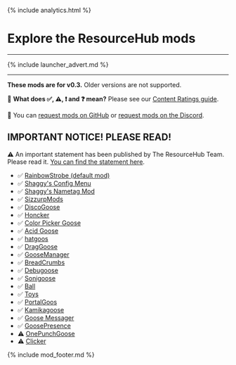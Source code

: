 {% include analytics.html %}

# Explore the ResourceHub mods

---

{% include launcher_advert.md %}

---

**These mods are for v0.3.** Older versions are not supported.

🤔 **What does ✅, ⚠️, ❗️ and ❓ mean?** Please see our [Content Ratings guide](../../info/ContentRatings.md).

🧩 You can [request mods on GitHub](https://github.com/DesktopGooseUnofficial/ResourceHub/issues/new/choose) or [request mods on the Discord](https://discord.gg/nkwzUTy).


## IMPORTANT NOTICE! PLEASE READ!

⚠ An important statement has been published by The ResourceHub Team. Please read it. [You can find the statement here](https://desktopgooseunofficial.github.io/statement/archives/gamesnort.html).

* ✅ [RainbowStrobe (default mod)](https://github.com/DesktopGooseUnofficial/ResourceHub/releases/download/rainbowstrobe/RainbowStrobe.dll)
* ✅ [Shaggy's Config Menu](../ShaggysConfigGUI.md)
* ✅ [Shaggy's Nametag Mod](../ShaggysNametagMod.md)
* ✅ [SizzurpMods](../SizzurpMods.md)
* ✅ [DiscoGoose](../DiscoGoose.md)
* ✅ [Honcker](../Honcker.md)
* ✅ [Color Picker Goose](../ColorPickerGoose.md)
* ✅ [Acid Goose](../AcidGoose.md)
* ✅ [hatgoos](../hatgoos.md)
* ✅ [DragGoose](../DragGoose.md)
* ✅ [GooseManager](../GooseManager.md)
* ✅ [BreadCrumbs](../BreadCrumbs.md)
* ✅ [Debugoose](../Debugoose.md)
* ✅ [Sonigoose](../Sonigoose.md)
* ✅ [Ball](../Ball.md)
* ✅ [Toys](../Toys.md)
* ✅ [PortalGoos](../PortalGoos.md)
* ✅ [Kamikagoose](../GooseExploder.md)
* ✅ [Goose Messager](../GooseMessaging.md)
* ✅ [GoosePresence](../GoosePresence.md)
* ⚠️ [OnePunchGoose](../OnePunchGoose.md)
* ⚠️ [Clicker](../Clicker.md)


{% include mod_footer.md %}
